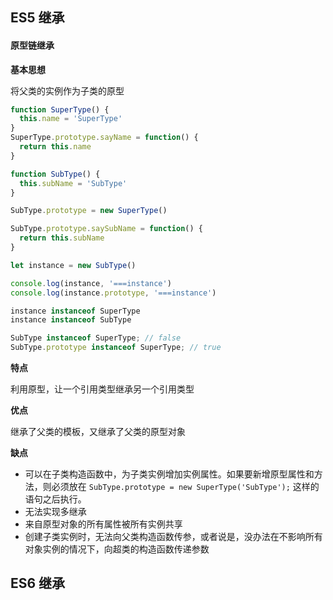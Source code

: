 ## ES5 继承

#### 原型链继承

**基本思想**

将父类的实例作为子类的原型

```js
function SuperType() {
  this.name = 'SuperType'
}
SuperType.prototype.sayName = function() {
  return this.name
}

function SubType() {
  this.subName = 'SubType'
}

SubType.prototype = new SuperType()

SubType.prototype.saySubName = function() {
  return this.subName
}

let instance = new SubType()

console.log(instance, '===instance')
console.log(instance.prototype, '===instance')

instance instanceof SuperType
instance instanceof SubType

SubType instanceof SuperType; // false
SubType.prototype instanceof SuperType; // true
```

**特点**

利用原型，让一个引用类型继承另一个引用类型

**优点**

继承了父类的模板，又继承了父类的原型对象

**缺点**

  - 可以在子类构造函数中，为子类实例增加实例属性。如果要新增原型属性和方法，则必须放在 `SubType.prototype = new SuperType('SubType');` 这样的语句之后执行。
  - 无法实现多继承
  - 来自原型对象的所有属性被所有实例共享
  - 创建子类实例时，无法向父类构造函数传参，或者说是，没办法在不影响所有对象实例的情况下，向超类的构造函数传递参数

## ES6 继承
